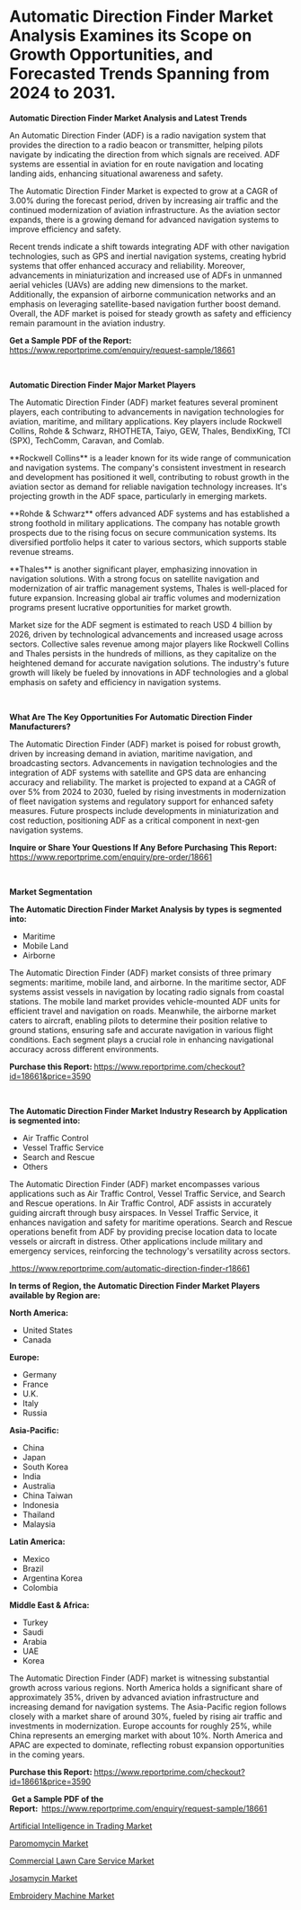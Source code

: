 <p><h1>Automatic Direction Finder Market Analysis Examines its Scope on Growth Opportunities, and Forecasted Trends Spanning from 2024 to 2031.</h1></p><p><strong>Automatic Direction Finder Market Analysis and Latest Trends</strong></p>
<p><p>An Automatic Direction Finder (ADF) is a radio navigation system that provides the direction to a radio beacon or transmitter, helping pilots navigate by indicating the direction from which signals are received. ADF systems are essential in aviation for en route navigation and locating landing aids, enhancing situational awareness and safety.</p><p>The Automatic Direction Finder Market is expected to grow at a CAGR of 3.00% during the forecast period, driven by increasing air traffic and the continued modernization of aviation infrastructure. As the aviation sector expands, there is a growing demand for advanced navigation systems to improve efficiency and safety. </p><p>Recent trends indicate a shift towards integrating ADF with other navigation technologies, such as GPS and inertial navigation systems, creating hybrid systems that offer enhanced accuracy and reliability. Moreover, advancements in miniaturization and increased use of ADFs in unmanned aerial vehicles (UAVs) are adding new dimensions to the market. Additionally, the expansion of airborne communication networks and an emphasis on leveraging satellite-based navigation further boost demand. Overall, the ADF market is poised for steady growth as safety and efficiency remain paramount in the aviation industry. </p></p>
<p><strong>Get a Sample PDF of the Report:&nbsp;</strong> <a href="https://www.reportprime.com/enquiry/request-sample/18661?utm_campaign=34&utm_medium=2&utm_source=Github&utm_content=ia&utm_term=21112024&utm_id=automatic-direction-finder">https://www.reportprime.com/enquiry/request-sample/18661</a></p>
<p>&nbsp;</p>
<p><strong>Automatic Direction Finder Major Market Players</strong></p>
<p><p>The Automatic Direction Finder (ADF) market features several prominent players, each contributing to advancements in navigation technologies for aviation, maritime, and military applications. Key players include Rockwell Collins, Rohde & Schwarz, RHOTHETA, Taiyo, GEW, Thales, BendixKing, TCI (SPX), TechComm, Caravan, and Comlab.</p><p>**Rockwell Collins** is a leader known for its wide range of communication and navigation systems. The company's consistent investment in research and development has positioned it well, contributing to robust growth in the aviation sector as demand for reliable navigation technology increases. It's projecting growth in the ADF space, particularly in emerging markets.</p><p>**Rohde & Schwarz** offers advanced ADF systems and has established a strong foothold in military applications. The company has notable growth prospects due to the rising focus on secure communication systems. Its diversified portfolio helps it cater to various sectors, which supports stable revenue streams.</p><p>**Thales** is another significant player, emphasizing innovation in navigation solutions. With a strong focus on satellite navigation and modernization of air traffic management systems, Thales is well-placed for future expansion. Increasing global air traffic volumes and modernization programs present lucrative opportunities for market growth.</p><p>Market size for the ADF segment is estimated to reach USD 4 billion by 2026, driven by technological advancements and increased usage across sectors. Collective sales revenue among major players like Rockwell Collins and Thales persists in the hundreds of millions, as they capitalize on the heightened demand for accurate navigation solutions. The industry's future growth will likely be fueled by innovations in ADF technologies and a global emphasis on safety and efficiency in navigation systems.</p></p>
<p>&nbsp;</p>
<p><strong>What Are The Key Opportunities For Automatic Direction Finder Manufacturers?</strong></p>
<p><p>The Automatic Direction Finder (ADF) market is poised for robust growth, driven by increasing demand in aviation, maritime navigation, and broadcasting sectors. Advancements in navigation technologies and the integration of ADF systems with satellite and GPS data are enhancing accuracy and reliability. The market is projected to expand at a CAGR of over 5% from 2024 to 2030, fueled by rising investments in modernization of fleet navigation systems and regulatory support for enhanced safety measures. Future prospects include developments in miniaturization and cost reduction, positioning ADF as a critical component in next-gen navigation systems.</p></p>
<p><strong>Inquire or Share Your Questions If Any Before Purchasing This Report:</strong> <a href="https://www.reportprime.com/enquiry/pre-order/18661?utm_campaign=34&utm_medium=2&utm_source=Github&utm_content=ia&utm_term=21112024&utm_id=automatic-direction-finder">https://www.reportprime.com/enquiry/pre-order/18661</a></p>
<p>&nbsp;</p>
<p><strong>Market Segmentation</strong></p>
<p><strong>The Automatic Direction Finder Market Analysis by types is segmented into:</strong></p>
<p><ul><li>Maritime</li><li>Mobile Land</li><li>Airborne</li></ul></p>
<p><p>The Automatic Direction Finder (ADF) market consists of three primary segments: maritime, mobile land, and airborne. In the maritime sector, ADF systems assist vessels in navigation by locating radio signals from coastal stations. The mobile land market provides vehicle-mounted ADF units for efficient travel and navigation on roads. Meanwhile, the airborne market caters to aircraft, enabling pilots to determine their position relative to ground stations, ensuring safe and accurate navigation in various flight conditions. Each segment plays a crucial role in enhancing navigational accuracy across different environments.</p></p>
<p><strong>Purchase this Report:&nbsp;</strong><a href="https://www.reportprime.com/checkout?id=18661&price=3590&utm_campaign=34&utm_medium=2&utm_source=Github&utm_content=ia&utm_term=21112024&utm_id=automatic-direction-finder">https://www.reportprime.com/checkout?id=18661&price=3590</a></p>
<p>&nbsp;</p>
<p><strong>The Automatic Direction Finder Market Industry Research by Application is segmented into:</strong></p>
<p><ul><li>Air Traffic Control</li><li>Vessel Traffic Service</li><li>Search and Rescue</li><li>Others</li></ul></p>
<p><p>The Automatic Direction Finder (ADF) market encompasses various applications such as Air Traffic Control, Vessel Traffic Service, and Search and Rescue operations. In Air Traffic Control, ADF assists in accurately guiding aircraft through busy airspaces. In Vessel Traffic Service, it enhances navigation and safety for maritime operations. Search and Rescue operations benefit from ADF by providing precise location data to locate vessels or aircraft in distress. Other applications include military and emergency services, reinforcing the technology's versatility across sectors.</p></p>
<p><a href="https://www.reportprime.com/automatic-direction-finder-r18661?utm_campaign=34&utm_medium=2&utm_source=Github&utm_content=ia&utm_term=21112024&utm_id=automatic-direction-finder">&nbsp;https://www.reportprime.com/automatic-direction-finder-r18661</a></p>
<p><strong>In terms of Region, the Automatic Direction Finder Market Players available by Region are:</strong></p>
<p>
    <p> <strong> North America: </strong>
        <ul>
            <li>United States</li>
            <li>Canada</li>
        </ul>
        </p> 
    <p> <strong> Europe: </strong>
        <ul>
            <li>Germany</li>
            <li>France</li>
            <li>U.K.</li>
            <li>Italy</li>
            <li>Russia</li>
        </ul>
        </p> 
    <p> <strong> Asia-Pacific: </strong>
        <ul>
            <li>China</li>
            <li>Japan</li>
            <li>South Korea</li>
            <li>India</li>
            <li>Australia</li>
            <li>China Taiwan</li>
            <li>Indonesia</li>
            <li>Thailand</li>
            <li>Malaysia</li>
        </ul>
        </p> 
    <p> <strong> Latin America: </strong>
        <ul>
            <li>Mexico</li>
            <li>Brazil</li>
            <li>Argentina Korea</li>
            <li>Colombia</li>
        </ul>
        </p> 
    <p> <strong> Middle East & Africa: </strong>
        <ul>
            <li>Turkey</li>
            <li>Saudi</li>
            <li>Arabia</li>
            <li>UAE</li>
            <li>Korea</li>
        </ul>
    </p>
    </p>
<p><p>The Automatic Direction Finder (ADF) market is witnessing substantial growth across various regions. North America holds a significant share of approximately 35%, driven by advanced aviation infrastructure and increasing demand for navigation systems. The Asia-Pacific region follows closely with a market share of around 30%, fueled by rising air traffic and investments in modernization. Europe accounts for roughly 25%, while China represents an emerging market with about 10%. North America and APAC are expected to dominate, reflecting robust expansion opportunities in the coming years.</p></p>
<p><strong>Purchase this Report: </strong><a href="https://www.reportprime.com/checkout?id=18661&price=3590&utm_campaign=34&utm_medium=2&utm_source=Github&utm_content=ia&utm_term=21112024&utm_id=automatic-direction-finder">https://www.reportprime.com/checkout?id=18661&price=3590</a></p>
<p>&nbsp;<strong>Get a Sample PDF of the Report:&nbsp;&nbsp;</strong><a href="https://www.reportprime.com/enquiry/request-sample/18661?utm_campaign=34&utm_medium=2&utm_source=Github&utm_content=ia&utm_term=21112024&utm_id=automatic-direction-finder">https://www.reportprime.com/enquiry/request-sample/18661</a></p>
<p><strong></strong></p>
<p><p><a href="https://www.linkedin.com/pulse/growth-opportunities-challenges-artificial-intelligence-trading-kyuje?utm_campaign=34&utm_medium=2&utm_source=Github&utm_content=ia&utm_term=21112024&utm_id=automatic-direction-finder">Artificial Intelligence in Trading Market</a></p><p><a href="https://issuu.com/reportprime-2/docs/paromomycin-market-size-2030.pptx_7b8acce2a19eb2?utm_campaign=34&utm_medium=2&utm_source=Github&utm_content=ia&utm_term=21112024&utm_id=automatic-direction-finder">Paromomycin Market</a></p><p><a href="https://www.linkedin.com/pulse/commercial-lawn-care-service-market-challenges-forecasts-hpcxe?utm_campaign=34&utm_medium=2&utm_source=Github&utm_content=ia&utm_term=21112024&utm_id=automatic-direction-finder">Commercial Lawn Care Service Market</a></p><p><a href="https://issuu.com/reportprime-2/docs/josamycin-market-size-2030.pptx_4b892c4613d2e5?utm_campaign=34&utm_medium=2&utm_source=Github&utm_content=ia&utm_term=21112024&utm_id=automatic-direction-finder">Josamycin Market</a></p><p><a href="https://github.com/HobertDavis43/Market-Research-Report-List-1/blob/main/embroidery-machine-market.md?utm_campaign=34&utm_medium=2&utm_source=Github&utm_content=ia&utm_term=21112024&utm_id=automatic-direction-finder">Embroidery Machine Market</a></p></p>